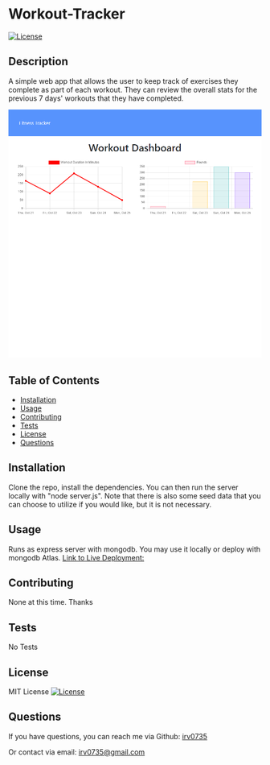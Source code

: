 # Workout-Tracker
  
  [![License](https://img.shields.io/badge/License-MIT-yellow.svg)](https://opensource.org/licenses/MIT)
  
  ## Description
  A simple web app that allows the user to keep track of exercises they complete as part of each workout. They can review the overall stats for the previous 7 days' workouts that they have completed.

  ![Screenshot](./fitness-tracker-screenshot.png)

  ## Table of Contents
  * [Installation](#installation)
  * [Usage](#usage)
  * [Contributing](#contributing)
  * [Tests](#tests)
  * [License](#license)
  * [Questions](#questions)
  
  ## Installation
  Clone the repo, install the dependencies. You can then run the server locally with "node server.js". Note that there is also some seed data that you can choose to utilize if you would like, but it is not necessary. 

  ## Usage
  Runs as express server with mongodb. You may use it locally or deploy with mongodb Atlas.
  [Link to Live Deployment:](https://shrouded-fjord-56938.herokuapp.com/)  

  ## Contributing
  None at this time. Thanks

  ## Tests
  No Tests

  ## License
  MIT License
  [![License](https://img.shields.io/badge/License-MIT-yellow.svg)](https://opensource.org/licenses/MIT)

  ## Questions
  If you have questions, you can reach me via Github:
  [irv0735](https://github.com/irv0735)

  Or contact via email:
  irv0735@gmail.com

